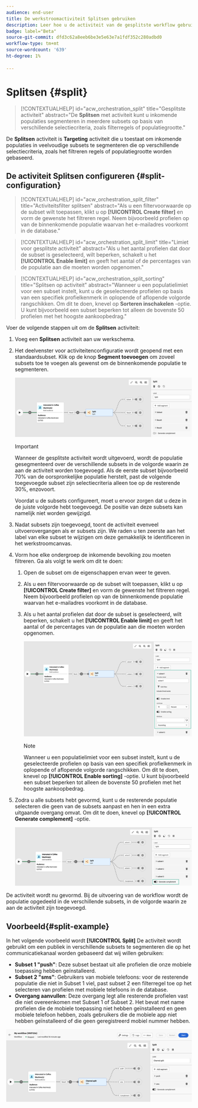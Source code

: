 ```yaml
---
audience: end-user
title: De werkstroomactiviteit Splitsen gebruiken
description: Leer hoe u de activiteit van de gesplitste workflow gebruikt
badge: label="Beta"
source-git-commit: dfd3c62a8eeb6be3e5e63e7a1fdf352c280adbd0
workflow-type: tm+mt
source-wordcount: '639'
ht-degree: 1%

---
```



# Splitsen {#split}

>[!CONTEXTUALHELP]
>id="acw_orchestration_split"
>title="Gesplitste activiteit"
>abstract="De **Splitsen** met activiteit kunt u inkomende populaties segmenteren in meerdere subsets op basis van verschillende selectiecriteria, zoals filterregels of populatiegrootte."


De **Splitsen** activiteit is **Targeting** activiteit die u toestaat om inkomende populaties in veelvoudige subsets te segmenteren die op verschillende selectiecriteria, zoals het filtreren regels of populatiegrootte worden gebaseerd.

## De activiteit Splitsen configureren {#split-configuration}

>[!CONTEXTUALHELP]
>id="acw_orchestration_split_filter"
>title="Activiteitsfilter splitsen"
>abstract="Als u een filtervoorwaarde op de subset wilt toepassen, klikt u op **[!UICONTROL Create filter]** en vorm de gewenste het filtreren regel. Neem bijvoorbeeld profielen op van de binnenkomende populatie waarvan het e-mailadres voorkomt in de database."

>[!CONTEXTUALHELP]
>id="acw_orchestration_split_limit"
>title="Limiet voor gesplitste activiteit"
>abstract="Als u het aantal profielen dat door de subset is geselecteerd, wilt beperken, schakelt u het **[!UICONTROL Enable limit]** en geeft het aantal of de percentages van de populatie aan die moeten worden opgenomen."


>[!CONTEXTUALHELP]
>id="acw_orchestration_split_sorting"
>title="Splitsen op activiteit"
>abstract="Wanneer u een populatielimiet voor een subset instelt, kunt u de geselecteerde profielen op basis van een specifiek profielkenmerk in oplopende of aflopende volgorde rangschikken. Om dit te doen, knevel op **Sorteren inschakelen** -optie. U kunt bijvoorbeeld een subset beperken tot alleen de bovenste 50 profielen met het hoogste aankoopbedrag."


Voer de volgende stappen uit om de **Splitsen** activiteit:

1. Voeg een **Splitsen** activiteit aan uw werkschema.

1. Het deelvenster voor activiteitenconfiguratie wordt geopend met een standaardsubset. Klik op de knop **Segment toevoegen** om zoveel subsets toe te voegen als gewenst om de binnenkomende populatie te segmenteren.

   ![](../assets/workflow-split.png)

   >[!IMPORTANT]
   >
   >Wanneer de gesplitste activiteit wordt uitgevoerd, wordt de populatie gesegmenteerd over de verschillende subsets in de volgorde waarin ze aan de activiteit worden toegevoegd. Als de eerste subset bijvoorbeeld 70% van de oorspronkelijke populatie herstelt, past de volgende toegevoegde subset zijn selectiecriteria alleen toe op de resterende 30%, enzovoort.
   >
   > Voordat u de subsets configureert, moet u ervoor zorgen dat u deze in de juiste volgorde hebt toegevoegd. De positie van deze subsets kan namelijk niet worden gewijzigd.

1. Nadat subsets zijn toegevoegd, toont de activiteit evenveel uitvoerovergangen als er subsets zijn. We raden u ten zeerste aan het label van elke subset te wijzigen om deze gemakkelijk te identificeren in het werkstroomcanvas.

1. Vorm hoe elke ondergroep de inkomende bevolking zou moeten filtreren. Ga als volgt te werk om dit te doen:

   1. Open de subset om de eigenschappen ervan weer te geven.

   1. Als u een filtervoorwaarde op de subset wilt toepassen, klikt u op **[!UICONTROL Create filter]** en vorm de gewenste het filtreren regel. Neem bijvoorbeeld profielen op van de binnenkomende populatie waarvan het e-mailadres voorkomt in de database.

   1. Als u het aantal profielen dat door de subset is geselecteerd, wilt beperken, schakelt u het **[!UICONTROL Enable limit]** en geeft het aantal of de percentages van de populatie aan die moeten worden opgenomen.

      ![](../assets/workflow-split-subset.png)


      >[!NOTE]
      >
      >Wanneer u een populatielimiet voor een subset instelt, kunt u de geselecteerde profielen op basis van een specifiek profielkenmerk in oplopende of aflopende volgorde rangschikken. Om dit te doen, knevel op **[!UICONTROL Enable sorting]** -optie. U kunt bijvoorbeeld een subset beperken tot alleen de bovenste 50 profielen met het hoogste aankoopbedrag.


1. Zodra u alle subsets hebt gevormd, kunt u de resterende populatie selecteren die geen van de subsets aanpast en hen in een extra uitgaande overgang omvat. Om dit te doen, knevel op **[!UICONTROL Generate complement]** -optie.

   ![](../assets/workflow-split-complement.png)

De activiteit wordt nu gevormd. Bij de uitvoering van de workflow wordt de populatie opgedeeld in de verschillende subsets, in de volgorde waarin ze aan de activiteit zijn toegevoegd.

## Voorbeeld{#split-example}

In het volgende voorbeeld wordt **[!UICONTROL Split]** De activiteit wordt gebruikt om een publiek in verschillende subsets te segmenteren die op het communicatiekanaal worden gebaseerd dat wij willen gebruiken:

* **Subset 1 &quot;push&quot;**: Deze subset bestaat uit alle profielen die onze mobiele toepassing hebben geïnstalleerd.
* **Subset 2 &quot;sms&quot;**: Gebruikers van mobiele telefoons: voor de resterende populatie die niet in Subset 1 viel, past subset 2 een filterregel toe op het selecteren van profielen met mobiele telefoons in de database.
* **Overgang aanvullen**: Deze overgang legt alle resterende profielen vast die niet overeenkomen met Subset 1 of Subset 2. Het bevat met name profielen die de mobiele toepassing niet hebben geïnstalleerd en geen mobiele telefoon hebben, zoals gebruikers die de mobiele app niet hebben geïnstalleerd of die geen geregistreerd mobiel nummer hebben.

![](../assets/workflow-split-example.png)
